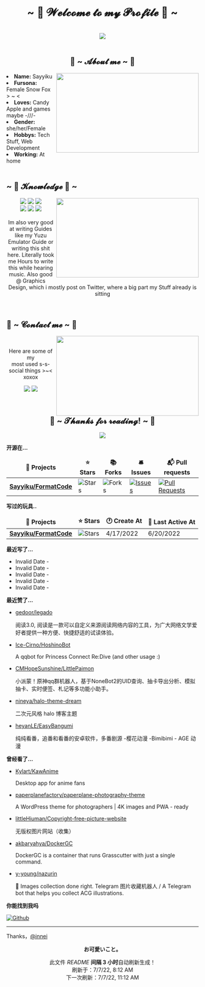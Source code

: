<!--
 * @Author: Sayyiku
 * @Date: 2022-04-18 19:11:19
 * @LastEditors: Sayyiku
 * @LastEditTime: 2022-04-18 21:41:47
 * @FilePath: \Innei\readme.template.md
 * @Description: 
 * 
 * Copyright (c) 2022 by Sayyiku, All Rights Reserved. 
-->
<body>
<h1 align="center">~ 💖 𝓦𝓮𝓵𝓬𝓸𝓶𝓮 𝓽𝓸 𝓶𝔂 𝓟𝓻𝓸𝓯𝓲𝓵𝓮 💖 ~</h1>
<br>

<div align="center">
<!-- <img src="https://i.imgur.com/jx17oHT.gif"> -->
  <img src ="https://cdn.jsdelivr.net/gh/Sayyiku/image-hosting@master/20211202/c8728b15d7193ce23f241bf86f111ade8baaff36.jpg">
</div>
<br>
<div>
<h2 align="center"> 🦊 ~ 𝓐𝓫𝓸𝓾𝓽 𝓶𝓮 ~ 🦊 </h2>
<!-- <img src="https://64.media.tumblr.com/e1f1c97123ae217eb731500e502e0083/tumblr_n9dxcikmIU1qc9zfzo7_r1_250.gif" align="right"> -->
  <img src="https://cdn.jsdelivr.net/gh/Sayyiku/image-hosting@master/images/20170807094904_xcPrZ.2pkmcuhkwh40.jpeg" align="right" width="373.5px" height="208.5px">
<li>
<b>Name:</b> Sayyiku</li>
<li>
<b>Fursona:</b> Female Snow Fox > ~ <
</li>
<li>
<b>Loves:</b> Candy Apple  and games maybe -///-
</li>
<li>
<b>Gender:</b> she/her/Female
</li>
<li>
<b>Hobbys:</b> Tech Stuff,  Web Development
</li>
<li>
<b>Working:</b> At home
</li>

<br>
<!-- <p><b>     Thanks fow weading this onyee-san<br>
                  verwy cuwute of chu</b></p> -->
</div>
<div>
<h2 align="left">            ~ 📇 𝓚𝓷𝓸𝔀𝓵𝓮𝓭𝓰𝓮 📇 ~</h2>
<p>
<!-- <img src="https://cdn.jsdelivr.net/gh/Sayyiku/image-hosting@master/20211208/20200228053803_rT5ey.460dfalk7to0.gif" align="right"> -->
  <img src="https://i.pinimg.com/originals/8d/4b/77/8d4b77c44b7a68c0fd609411e2c0ec3c.gif" align="right" width="373.5px" height="208.5px">
</div>
<div>
<p align="center"><img src="https://img.shields.io/badge/PS-PhotoShop-orange"/> <img src="https://img.shields.io/badge/JS-JavaScript-blueviolet"/> <img src="https://img.shields.io/badge/-Python-blueviolet"/><br>
 <img src="https://img.shields.io/badge/-JAVA-important"/> <img src="https://img.shields.io/badge/-Vue-success"/> <img src="https://img.shields.io/badge/-Spring-brightgreen"/> <br><br>
Im also very good at writing Guides like my Yuzu Emulator Guide or writing this shit here. Literally took me Hours to write this while hearing music. Also good @ Graphics Design, which i mostly post on Twitter, where a big part my Stuff already is sitting
</p>
<br>
<h2>           📝 ~ 𝓒𝓸𝓷𝓽𝓪𝓬𝓽 𝓶𝓮 ~ 📝</h2>
<img src="https://i.imgur.com/KXx0cCx.gif" align="right" width="373.5px" height="208.5px">
</a>
<br>
<p align="center">Here are some of my <br>
most used s-s-social things >~< xoxox</p>
<p align="center"><a href="https://twitter.com/liricarain" target="_blank"><img src="https://img.shields.io/badge/-Twitter-ff69b4"/></a> 
<a href="https://steamcommunity.com/profiles/76561198985581347/" target="_blank"><img src="https://img.shields.io/badge/-Steam-orange"/>
</a>
</div>
<br>
<div>
<h2 align="center">💖 ~ 𝓣𝓱𝓪𝓷𝓴𝓼 𝓯𝓸𝓻 𝓻𝓮𝓪𝓭𝓲𝓷𝓰! ~ 💖</h2>
<div align="center">
<img src="https://cdn.jsdelivr.net/gh/Sayyiku/image-hosting@master/20211202/c7e3ff262011b14a2d5759c1490b68b36eb27a5c38058-BfU7VM.m2mccvurr74.jpg">
</div>
</div>
</div>
</body>

**开源在...**

<table><thead align=center><tr border: none;><td><b>🎁 Projects</b></td><td><b>⭐ Stars</b></td><td><b>📚 Forks</b></td><td><b>🛎 Issues</b></td><td><b>📬 Pull requests</b></td></tr></thead><tbody><tr><td><a href=https://github.com/Sayyiku/FormatCode><b>Sayyiku/FormatCode</b></a></td><td><img alt=Stars src="https://img.shields.io/github/stars/Sayyiku/FormatCode?style=flat-square&labelColor=343b41"></td><td><img alt=Forks src="https://img.shields.io/github/forks/Sayyiku/FormatCode?style=flat-square&labelColor=343b41"></td><td><a href=https://github.com/Sayyiku/FormatCode/issues target=_blank><img alt=Issues src="https://img.shields.io/github/issues/Sayyiku/FormatCode?style=flat-square&labelColor=343b41"></a></td><td><a href=https://github.com/Sayyiku/FormatCode/pulls target=_blank><img alt="Pull Requests"src="https://img.shields.io/github/issues-pr/Sayyiku/FormatCode?style=flat-square&labelColor=343b41"></a></td></tr></tbody></table>

**写过的玩具..**

<table><thead align=center><tr border: none;><td><b>🎁 Projects</b></td><td><b>⭐ Stars</b></td><td><b>🕐 Create At</b></td><td><b>📅 Last Active At</b></td></tr></thead><tbody><tr><td><a href=https://github.com/Sayyiku/FormatCode target=_blank><b>Sayyiku/FormatCode</b></a></td><td><img alt=Stars src="https://img.shields.io/github/stars/Sayyiku/FormatCode?style=flat-square&labelColor=343b41"></td><td>4/17/2022</td><td>6/20/2022</td></tr></tbody></table>

**最近写了...**

<ul><li><span>Invalid Date - <a href="https://innei.ren//posts/undefined/undefined"></a></span></li><li><span>Invalid Date - <a href="https://innei.ren//posts/undefined/undefined"></a></span></li><li><span>Invalid Date - <a href="https://innei.ren//posts/undefined/undefined"></a></span></li><li><span>Invalid Date - <a href="https://innei.ren//posts/undefined/undefined"></a></span></li><li><span>Invalid Date - <a href="https://innei.ren//posts/undefined/undefined"></a></span></li></ul>

**最近赞了...**

<ul><li><a href=https://github.com/gedoor/legado>gedoor/legado</a><p>阅读3.0, 阅读是一款可以自定义来源阅读网络内容的工具，为广大网络文学爱好者提供一种方便、快捷舒适的试读体验。</p></li><li><a href=https://github.com/Ice-Cirno/HoshinoBot>Ice-Cirno/HoshinoBot</a><p>A qqbot for Princess Connect Re:Dive (and other usage :)</p></li><li><a href=https://github.com/CMHopeSunshine/LittlePaimon>CMHopeSunshine/LittlePaimon</a><p>小派蒙！原神qq群机器人，基于NoneBot2的UID查询、抽卡导出分析、模拟抽卡、实时便签、札记等多功能小助手。</p></li><li><a href=https://github.com/nineya/halo-theme-dream>nineya/halo-theme-dream</a><p>二次元风格 halo 博客主题</p></li><li><a href=https://github.com/heyanLE/EasyBangumi>heyanLE/EasyBangumi</a><p>纯纯看番，追番和看番的安卓软件，多番剧源 -樱花动漫 -Bimibimi - AGE 动漫</p></li></ul>

**曾经看了...**

<ul><li><a href=https://github.com/Kylart/KawAnime>Kylart/KawAnime</a><p>Desktop app for anime fans</p></li><li><a href=https://github.com/paperplanefactory/paperplane-photography-theme>paperplanefactory/paperplane-photography-theme</a><p>A WordPress theme for photographers | 4K images and PWA - ready</p></li><li><a href=https://github.com/littleHiuman/Copyright-free-picture-website>littleHiuman/Copyright-free-picture-website</a><p>无版权图片网站（收集）</p></li><li><a href=https://github.com/akbaryahya/DockerGC>akbaryahya/DockerGC</a><p>DockerGC is a container that runs Grasscutter with just a single command.</p></li><li><a href=https://github.com/y-young/nazurin>y-young/nazurin</a><p>🎉 Images collection done right. Telegram 图片收藏机器人 / A Telegram bot that helps you collect ACG illustrations.</p></li></ul>

**你能找到我吗**

<p><a href="https://github.com/Sayyiku" target="_blank"><img alt="Github" src="https://img.shields.io/badge/GitHub-%2312100E.svg?&style=for-the-badge&logo=Github&logoColor=white" /></a></p>

------------
Thanks，[@innei](https://innei.ren)
<p align=center><strong>お可愛いこと。</strong></p>
<p align=center>此文件 <i>README</i> <b>间隔 3 小时</b>自动刷新生成！<br>刷新于：7/7/22, 8:12 AM<br>下一次刷新：7/7/22, 11:12 AM</p>
